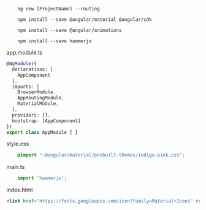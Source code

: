 ```
    ng new [ProjectName] --routing
```

```
    npm install --save @angular/material @angular/cdk
```

```
    npm install --save @angular/animations
```

```
    npm install --save hammerjs
```

app.module.ts

```ts
@NgModule({
  declarations: [
    AppComponent
  ],
  imports: [
    BrowserModule,
    AppRoutingModule,
    MaterialModule,
  ],
  providers: [],
  bootstrap: [AppComponent]
})
export class AppModule { }
```

style.css

```css
    @import "~@angular/material/prebuilt-themes/indigo-pink.css";
```

main.ts

```ts
    import 'hammerjs';
```

index.html

```html
<link href="https://fonts.googleapis.com/icon?family=Material+Icons" rel="stylesheet">
```